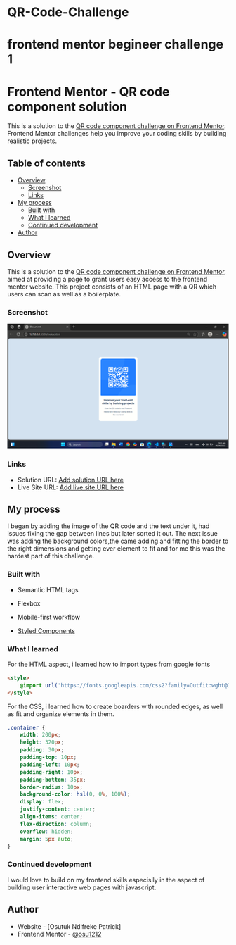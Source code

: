 # QR-Code-Challenge
# frontend mentor begineer challenge 1
# Frontend Mentor - QR code component solution

This is a solution to the [QR code component challenge on Frontend Mentor](https://www.frontendmentor.io/challenges/qr-code-component-iux_sIO_H). Frontend Mentor challenges help you improve your coding skills by building realistic projects. 

## Table of contents

- [Overview](#overview)
  - [Screenshot](#screenshot)
  - [Links](#links)
- [My process](#my-process)
  - [Built with](#built-with)
  - [What I learned](#what-i-learned)
  - [Continued development](#continued-development)
- [Author](#author)


## Overview
This is a solution to the [QR code component challenge on Frontend Mentor](https://www.frontendmentor.io/challenges/qr-code-component-iux_sIO_H), aimed at providing a page to grant users easy access to the frontend mentor website. This project consists of an HTML page with a QR which users can scan as well as a boilerplate.

### Screenshot
![screenshot of solution to coding challenge 1](<Screenshot (26).png>)


### Links

- Solution URL: [Add solution URL here](https://github.com/osu1212/QR-Code-Challange.git)
- Live Site URL: [Add live site URL here](https://osu1212.github.io/QR-Code-Challange/)

## My process
I began by adding the image of the QR code and the text under it, had issues fixing the gap between lines but later sorted it out. The next issue was adding the background colors,the came adding and fitting the border to the right dimensions and getting ever element to fit and for me this was the hardest part of this challenge.

### Built with

- Semantic HTML tags
- Flexbox
- Mobile-first workflow

- [Styled Components]('https://fonts.googleapis.com/css2?family=Outfit:wght@100..900&display=swap') 


### What I learned

For the HTML aspect, i learned how to import types from google fonts
```html
<style>
    @import url('https://fonts.googleapis.com/css2?family=Outfit:wght@100..900&display=swap');
</style>
```

For the CSS, i learned how to create boarders with rounded edges, as well as fit and organize elements in them.
```css
.container {
    width: 200px;
    height: 320px;
    padding: 30px;
    padding-top: 10px;
    padding-left: 10px;
    padding-right: 10px;
    padding-bottom: 35px;
    border-radius: 10px;
    background-color: hsl(0, 0%, 100%);
    display: flex;
    justify-content: center;
    align-items: center;
    flex-direction: column;
    overflow: hidden;
    margin: 5px auto;
}
```


### Continued development

I would love to build on my frontend skills especislly in the aspect of building user interactive web pages with javascript. 


## Author

- Website - [Osutuk Ndifreke Patrick]
- Frontend Mentor - [@osu1212](https://www.frontendmentor.io/profile/osu1212)




